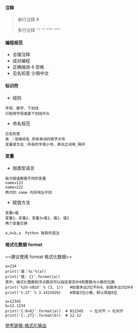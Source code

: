 #### 注释

> 单行注释 #
> 
> 多行注释 ''' '''   """ """

#### 编程规范
- 合理注释
- 成对编程
- 正确缩进 4 空格
- 见名知意 少用中文
#### 标识符
- 规则
```
字母、数字、下划线
只能用字母或者下划线开头
```

- 命名规范

```
见名知意
类 ：驼峰命名 所有单词的首字大写
变量或方法：所有的字母小写，单词之间用_隔开
```
#### 变量
- 弱类型语言

```
每次赋值都是不同的变量
name=123
name=222
两次的 name 内存地址不同
```

- 赋值方法

```
变量=值
变量1，变量2，变量3=值1，值2，值3
两个变量交换
```


```
a,b=b,a  Python 独有的语法
```


#### 格式化数据 format
==建议使用 format 格式化数据==
```
a=234
print('值：%s'%(a))
print('值: {}'.format(a))
其中，格式化整数和浮点数还可以指定是否补0和整数与小数的位数
print('%2d-%02d' % (3, 1))   #前面多出2位不补0，前面多出2位补0
print('%.2f' % 3.1415926)    #保留2位小数，默认保留6位

a=12345
b=12.1234
print('{:0>6}'.format(a))  # 012345   < 左对齐 > 右对齐
print('{:.2f}'.format(b))  # 12.12

```

[参考链接-格式化输出](https://www.cnblogs.com/eternal1025/p/5227997.html)
